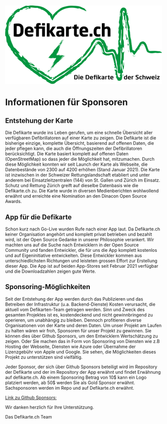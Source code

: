![Picture of the Logo Defikarte.ch](images/defi_logo.png)

# Informationen für Sponsoren

## Entstehung der Karte

Die Defikarte wurde ins Leben gerufen, um eine schnelle Übersicht aller verfügbaren Defibrillatoren auf einer Karte zu zeigen. Die Defikarte ist die bisherige einzige, komplette Übersicht, basierend auf offenen Daten, die jeder pflegen kann, die auch die Öffnungszeiten der Defibrillatoren berücksichtigt.
Die Karte basiert komplett auf offenen Daten (OpenStreetMap) so dass jeder die Möglichkeit hat, mitzumachen. Durch diese Möglichkeit konnten wir seit Launch der Karte als Webseite, die Datenbestände von 2300 auf 4200 erhöhen (Stand Januar 2021).
Die Karte ist inzwischen in der Schweizer Rettungslandschaft etabliert und unter anderem bei Einsatzleitzentralen (144) von St. Gallen und Zürich im Einsatz. Schutz und Rettung Zürich greift auf dieselbe Datenbasis wie die Defikarte.ch zu.
Die Karte wurde in diversen Medienberichten wohlwollend erwähnt und erreichte eine Nomination an den Dinacon Open Source Awards.

## App für die Defikarte

Schon kurz nach Go-Live wurden Rufe nach einer App laut. Da Defikarte.ch keiner Organisation angehört und komplett privat betrieben und bezahlt wird, ist der Open Source Gedanke in unserer Philosophie verankert. Wir machten uns auf die Suche nach Entwicklern in der Open Source Community und fanden Entwickler, die für uns die App komplett kostenlos und auf Eigeninitiative entwickelten. Diese Entwickler kommen aus unterschiedlichsten Richtungen und leisteten grossen Effort zur Erstellung dieser App.
Die App ist auf beiden App-Stores seit Februar 2021 verfügbar und die Downloadzahlen zeigen gute Werte.

## Sponsoring-Möglichkeiten

Seit der Entstehung der App werden durch das Publizieren und das Betreiben der Infrastruktur (u.a. Backend-Dienste) Kosten verursacht, die aktuell vom Defikarten-Team getragen werden. Sinn und Zweck des gesamten Projektes ist es, kostendeckend und nicht gewinnbringend zu operieren, um unabhängig zu bleiben. Dennoch profitieren diverse Organisationen von der Karte und deren Daten. Um unser Projekt am Laufen zu halten wären wir froh, Sponsoren für unser Projekt zu gewinnen.
Sie können dies über Github Sponsors, um den Entwicklern Wertschätzung zu zeigen. Oder Sie machen das in Form von Sponsoring von Diensten wie z.B Hosting der Webseite, Diensten wie Azure oder Übernahme der Lizenzgebühr von Apple und Google. Sie sehen, die Möglichkeiten dieses Projekt zu unterstützen sind vielfältig.

Jeder Sponsor, der sich über Github Sponsors beteiligt wird im Repository der Defikarte und der im Repository der App erwähnt und findet Erwähnung auf defikarte.ch. Ab einem Sponsoring Betrag von 10$ kann ein Logo platziert werden, ab 50$ werden Sie als Gold Sponsor erwähnt.
Sachsponsoren werden im Repo und auf Defikarte.ch erwähnt.

[Link zu Github Sponsors:](https://github.com/sponsors/chnuessli)

Wir danken herzlich für Ihre Unterstützung.

Das Defikarte.ch Team

